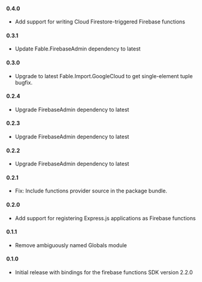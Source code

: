 #### 0.4.0
* Add support for writing Cloud Firestore-triggered Firebase functions

#### 0.3.1
* Update Fable.FirebaseAdmin dependency to latest

#### 0.3.0
* Upgrade to latest Fable.Import.GoogleCloud to get single-element tuple bugfix.

#### 0.2.4
* Upgrade FirebaseAdmin dependency to latest

#### 0.2.3
* Upgrade FirebaseAdmin dependency to latest

#### 0.2.2
* Upgrade FirebaseAdmin dependency to latest

#### 0.2.1
* Fix: Include functions provider source in the package bundle.

#### 0.2.0
* Add support for registering Express.js applications as Firebase functions

#### 0.1.1
* Remove ambiguously named Globals module

#### 0.1.0
* Initial release with bindings for the firebase functions SDK version 2.2.0
